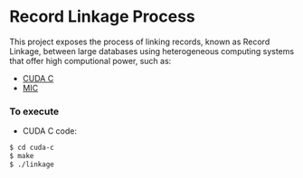 # Record Linkage Process

This project exposes the process of linking records, known as Record Linkage, between large databases using heterogeneous computing systems that offer high computional power, such as:

  - [CUDA C]
  - [MIC]

### To execute

* CUDA C code:

```sh
$ cd cuda-c
$ make
$ ./linkage
```

   [MIC]: <http://www.intel.com/content/www/us/en/architecture-and-technology/many-integrated-core/intel-many-integrated-core-architecture.html>
   [CUDA C]: <http://www.nvidia.com/object/cuda_home_new.html>
